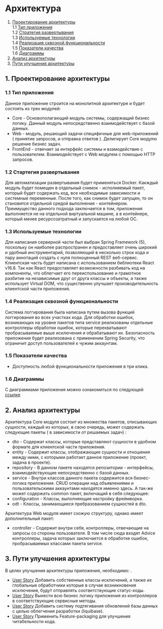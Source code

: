 # Архитектура
1. [Проектирование архитектуры](#type) <br>
  1.1 [Тип приложения](#type) <br>
  1.2 [Стратегия развертывания](#strategy) <br>
  1.3 [Используемые технологии](#technology) <br>
  1.4 [Реализация сквозной функциональности](#throught) <br>
  1.5 [Показатели качества](#quality) <br>
  1.6 [Диаграммы](#diagram) <br>
2. [Анализ архитектуры](#analysis) <br>
3. [Пути улучшения архитектуры](#upgrade) <br>

<a name='type'></a>
## 1. Проектирование архитектуры 
### 1.1 Тип приложения
  Данное приложение строится на монолитной архитектуре и будет состоять из трех модулей:
- Core - Основополагающий модуль системы, содержащий бизнес логику. Данный модуль непосредственно взаимодействует с базой данных.
- Web - модуль, решающий задачи специфичные для web-приложений ( принятие запросов, и отправка ответов ). Делигирует Core модулю решение бизнес задач.
- FrontEnd - отвечает за интерфейс системы и взамодействие с пользователем. Взаимодействует с Web модулем с помощью HTTP запросов.
 
<a name='strategy'></a>
### 1.2 Стартегия развертывания
  Для автоматизации развертывания будет применяться Docker. Какждый модуль будет помещен в отдельный снимок - исполняемый пакет, который будет содержать код, все необходимые зависимости и системные переменные. После того, как снимок будет запущен, то он становится отдельной средой выполнения - контейнером. Преимущество данного подхода заключается в том, приложения выполняется не на отдельной виртуальной машине, а в контейнере, который менее ресурсозатратный и запускается на любой ОС.
  
<a name='technology'></a>
### 1.3 Используемые технологии
  Для написания серверной части был выбран Spring Framework (5), поскольку он наиболее распространен и предоставляет очень широкий и удобный инструментарий, позволяющий в несколько строк кода и пару аннотаций создать с нуля полноценный REST веб-сервис. 
  Клиентская часть будет написана с использованием библиотеки React v16.8. Так как React предоставляет возможности разбивать код на компоненты, что облегчает его переиспользование и грамотное разбитие на независимые друг от друга классы и объекты, а также использует Virtual DOM, что существенно улучшает производительность клиентской части приложения.
<a name="throught"></a>
### 1.4 Реализация сквозной функциональности
  Система логгирования была написана путем вызова функций логгирования во всех участках кода. Для обработки ошибок, возникающих на уровне пакетов типа service реализованы отдельные контроллеры обработки ошибок, которые перехватывают пробрасываемые выше исключения и обрабатывают их. 
  Безопасность приложения будет реализована с примененим Spring Security, что ограничит доступ пользователей к чужим аккаунтам.
  
<a name="quality"></a>
### 1.5 Показатели качества
  - Доступность любой функциональности приложения в три клика.
  
<a name="diagrams"></a>
### 1.6 Диаграммы
  С диаграммами приложения можно ознакомиться по следующей [ссылке](https://github.com/evgenyv13/LaborExchange/blob/master/documentation/diagram.md)

<a name="analysis"></a>
## 2. Анализ архитектуры
  Архитектура Core модуля состоит из множества пакетов, описывающих сущности, каждый из которых, в свою очередь, может содержать следующие пакеты ( в зависимости от решаемых задач) :
  - dto - Содержат классы, которые представляют сущности в удобном формате для клиентской части приложения.
  - entity - Содержит классы, отображающие сущности и отношения между ними, с которыми работает данное приложение (проект, задача в проекте).
  - repository - В данном пакете находятся репозитории - интерфейсы, взаимодействующие непосредственно с базой данных.
  - service - Внутри классов данного пакета содержится вся бизнес-логика приложения. CRUD операции над объявлениями и пользовательскими аккаунтами находятся именно здесь.
  А так-же может содержать common пакет, включащий в себя следующее:
  - configuration - Классы, выполняющие настройку фреймворка.
  - odt - Классы, занимающиеся пребразованием сущностей в dto.

  
 Архитектура Web модуля имеет схожую структуру, однако имеет дополнительный пакет:
   - controller - Содержит внутри себя, контроллеры, отвечающие на запросы со стороны пользователя. 
 В том числе сюда входят Advice контроллеры, задача которых заключается в обработке ошибок, пробрасываемых классами пакета service.
 
 <a name="upgrade"></a>
## 3. Пути улучшения архитектуры
В целях улучшения архитектуры приложения, необходимо: .
  - [User Story](https://trello.com/c/K7ikv2xy/59-3%D0%BA%D0%B0%D0%BA-%D1%80%D0%B0%D0%B7%D1%80%D0%B0%D0%B1%D0%BE%D1%82%D1%87%D0%B8%D0%BA-%D1%8F-%D1%85%D0%BE%D1%87%D1%83-%D0%B4%D0%BE%D0%B1%D0%B0%D0%B2%D0%B8%D1%82%D1%8C-%D1%81%D0%BE%D0%B1%D1%81%D1%82%D0%B2%D0%B5%D0%BD%D0%BD%D1%8B%D0%B5-%D0%BA%D0%BB%D0%B0%D1%81%D1%81%D1%8B-%D0%B8%D1%81%D0%BA%D0%BB%D1%8E%D1%87%D0%B5%D0%BD%D0%B8%D0%B9-%D0%B0-%D1%82%D0%B0%D0%BA%D0%B6%D0%B5-%D0%B8%D1%85-%D0%B3%D0%BB%D0%BE%D0%B1%D0%B0%D0%BB%D1%8C%D0%BD%D1%8B%D0%B5-%D0%BE%D0%B1%D1%80%D0%B0%D0%B1%D0%BE%D1%82%D1%87%D0%B8%D0%BA%D0%B8-%D0%BA%D0%BE%D1%82%D0%BE%D1%80%D1%8B%D0%B5-%D0%B2-%D1%81%D0%BB%D1%83%D1%87%D0%B0%D0%B5-%D0%B2%D0%BE%D0%B7%D0%BD%D0%B8%D0%BA%D0%BD%D0%BE%D0%B2%D0%B5%D0%BD%D0%B8%D1%8F) Добавить собственные классы исключений, а также их глобальные обработчики которые в случае возникновения исключения, будут отправлять соответствующие статус-коды.
  - [User Story](https://trello.com/c/3wyZpFfG/60-3%D0%BA%D0%B0%D0%BA-%D1%80%D0%B0%D0%B7%D1%80%D0%B0%D0%B1%D0%BE%D1%82%D1%87%D0%B8%D0%BA-%D1%8F-%D1%85%D0%BE%D1%87%D1%83-%D0%B2%D1%8B%D0%BD%D0%B5%D1%81%D1%82%D0%B8-%D0%B2%D1%81%D1%8E-%D0%B1%D0%B8%D0%B7%D0%BD%D0%B5%D1%81-%D0%BB%D0%BE%D0%B3%D0%B8%D0%BA%D1%83-%D0%BF%D1%80%D0%B8%D0%BB%D0%BE%D0%B6%D0%B5%D0%BD%D0%B8%D1%8F-%D0%B8%D0%B7-%D0%BA%D0%BE%D0%BD%D1%82%D1%80%D0%BE%D0%BB%D0%BB%D0%B5%D1%80%D0%BE%D0%B2-%D0%B2-%D1%81%D0%BE%D0%BE%D1%82%D0%B2%D0%B5%D1%82%D1%81%D1%82%D0%B2%D1%83%D1%8E%D1%89%D0%B8%D0%B5-%D1%81%D0%B5%D1%80%D0%B2%D0%B8%D1%81%D0%BD%D1%8B%D0%B5-%D0%BC%D0%B5%D1%82%D0%BE%D0%B4%D1%8B-%D0%B4%D0%BB%D1%8F-%D1%82%D0%BE%D0%B3%D0%BE-%D1%87%D1%82%D0%BE%D0%B1%D1%8B-%D0%B0) Вынести всю бизнес логику приложения из контроллеров в соответствующие сервисные методы.
  - [User Story](https://trello.com/c/1xN2cLUa/61-3%D0%BA%D0%B0%D0%BA-%D1%80%D0%B0%D0%B7%D1%80%D0%BE%D0%B1%D0%BE%D1%82%D1%87%D0%B8%D0%BA-%D1%8F-%D1%85%D0%BE%D1%87%D1%83-%D0%B4%D0%BE%D0%B1%D0%B0%D0%B2%D0%B8%D1%82%D1%8C-%D1%81%D0%B8%D1%81%D1%82%D0%B5%D0%BC%D1%83-%D0%BF%D0%BE%D0%B4%D1%82%D1%8F%D0%B3%D0%B8%D0%B2%D0%B0%D0%BD%D0%B8%D1%8F-%D0%BE%D0%B1%D0%BD%D0%BE%D0%B2%D0%BB%D0%B5%D0%BD%D0%B8%D0%B9-%D0%B1%D0%B0%D0%B7%D1%8B-%D0%B4%D0%B0%D0%BD%D0%BD%D1%8B%D1%85-%D0%B4%D0%BB%D1%8F-%D1%82%D0%BE%D0%B3%D0%BE-%D1%87%D1%82%D0%BE%D0%B1%D1%8B-%D0%BE%D0%B1%D0%BB%D0%B5%D0%B3%D1%87%D0%B8%D1%82%D1%8C-%D1%80%D0%B0%D0%B7%D1%80%D0%B0%D0%B1%D0%BE%D1%82%D0%BA%D1%83) Добавить систему подтягивания обновлений базы данных с целью облегчения разработки (liquibase).
  - [User Story](https://trello.com/c/9N0Qnlew/62-1%D0%BA%D0%B0%D0%BA-%D1%80%D0%B0%D0%B7%D1%80%D0%B0%D0%B1%D0%BE%D1%82%D1%87%D0%B8%D0%BA-%D1%8F-%D1%85%D0%BE%D1%87%D1%83-%D0%BF%D1%80%D0%B8%D0%BC%D0%B5%D0%BD%D0%B8%D1%82%D1%8C-feature-pack%D0%B0ging-%D0%B4%D0%BB%D1%8F-%D1%82%D0%BE%D0%B3%D0%BE-%D1%87%D1%82%D0%BE%D0%B1%D1%8B-%D1%83%D0%BB%D1%83%D1%87%D1%88%D0%B8%D1%82%D1%8C-%D1%87%D0%B8%D1%82%D0%B0%D0%B1%D0%B5%D0%BB%D1%8C%D0%BD%D0%BE%D1%81%D1%82%D1%8C-%D0%BA%D0%BE%D0%B4%D0%B0) Применить Feature-packаging для улучшения читабельности кода.
